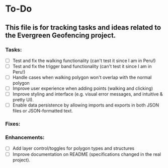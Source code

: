 # To-Do

## This file is for tracking tasks and ideas related to the Evergreen Geofencing project.

### Tasks:
- [ ] Test and fix the walking functionality (can't test it since I am in Peru!)
- [ ] Test and fix the trigger band functionality (can't test it since I am in Peru!)
- [ ] Handle cases when walking polygon won't overlap with the normal polygon
- [ ] Improve user experience when adding points (walking and clicking)
- [ ] Improve styling and interface (e.g. visual error messages, and intuitive & pretty UI).
- [ ] Enable data persistence by allowing imports and exports in both JSON files or JSON-formatted text.

### Fixes:


### Enhancements:
- [ ] Add layer control/toggles for polygon types and structures
- [ ] Improve documentation on README (specifications changed in the real project).
